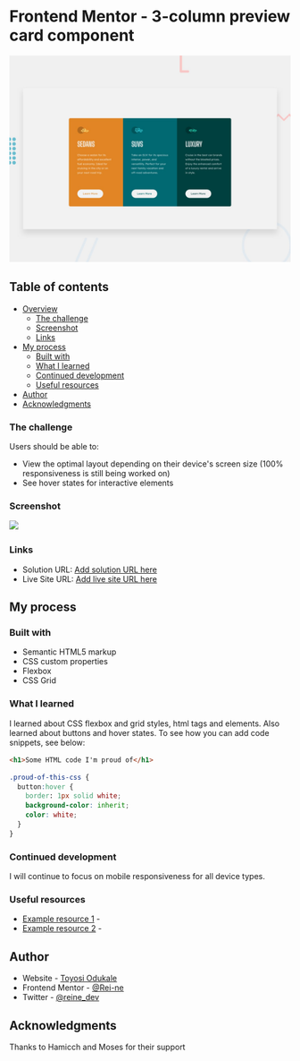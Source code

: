 # Frontend Mentor - 3-column preview card component

![Design preview for the 3-column preview card component coding challenge](./design/desktop-preview.jpg)

## Table of contents

- [Overview](#overview)
  - [The challenge](#the-challenge)
  - [Screenshot](#screenshot)
  - [Links](#links)
- [My process](#my-process)
  - [Built with](#built-with)
  - [What I learned](#what-i-learned)
  - [Continued development](#continued-development)
  - [Useful resources](#useful-resources)
- [Author](#author)
- [Acknowledgments](#acknowledgments)

### The challenge

Users should be able to:

- View the optimal layout depending on their device's screen size (100% responsiveness is still being worked on)
- See hover states for interactive elements

### Screenshot

![](./screenshot.jpg)

### Links

- Solution URL: [Add solution URL here](https://your-solution-url.com)
- Live Site URL: [Add live site URL here](https://your-live-site-url.com)

## My process

### Built with

- Semantic HTML5 markup
- CSS custom properties
- Flexbox
- CSS Grid

### What I learned

I learned about CSS flexbox and grid styles, html tags and elements.
Also learned about buttons and hover states.
To see how you can add code snippets, see below:

```html
<h1>Some HTML code I'm proud of</h1>
```

```css
.proud-of-this-css {
  button:hover {
    border: 1px solid white;
    background-color: inherit;
    color: white;
  }
}
```

### Continued development

I will continue to focus on mobile responsiveness for all device types.

### Useful resources

- [Example resource 1](https://www.example.com) -
- [Example resource 2](https://www.example.com) -

## Author

- Website - [Toyosi Odukale](https://www.github/Rei-ne.com)
- Frontend Mentor - [@Rei-ne](https://www.frontendmentor.io/profile/Rei-ne)
- Twitter - [@reine_dev](https://www.twitter.com/reine_dev)

## Acknowledgments

Thanks to Hamicch and Moses for their support
